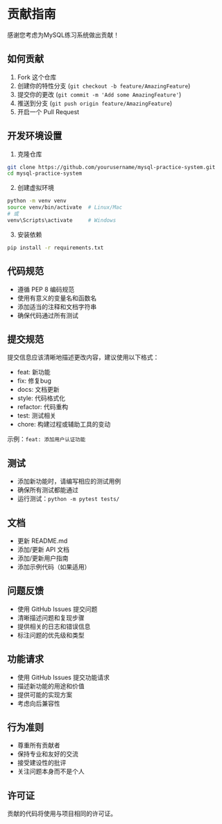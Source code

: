 # 贡献指南

感谢您考虑为MySQL练习系统做出贡献！

## 如何贡献

1. Fork 这个仓库
2. 创建你的特性分支 (`git checkout -b feature/AmazingFeature`)
3. 提交你的更改 (`git commit -m 'Add some AmazingFeature'`)
4. 推送到分支 (`git push origin feature/AmazingFeature`)
5. 开启一个 Pull Request

## 开发环境设置

1. 克隆仓库
```bash
git clone https://github.com/yourusername/mysql-practice-system.git
cd mysql-practice-system
```

2. 创建虚拟环境
```bash
python -m venv venv
source venv/bin/activate  # Linux/Mac
# 或
venv\Scripts\activate     # Windows
```

3. 安装依赖
```bash
pip install -r requirements.txt
```

## 代码规范

- 遵循 PEP 8 编码规范
- 使用有意义的变量名和函数名
- 添加适当的注释和文档字符串
- 确保代码通过所有测试

## 提交规范

提交信息应该清晰地描述更改内容，建议使用以下格式：

- feat: 新功能
- fix: 修复bug
- docs: 文档更新
- style: 代码格式化
- refactor: 代码重构
- test: 测试相关
- chore: 构建过程或辅助工具的变动

示例：`feat: 添加用户认证功能`

## 测试

- 添加新功能时，请编写相应的测试用例
- 确保所有测试都能通过
- 运行测试：`python -m pytest tests/`

## 文档

- 更新 README.md
- 添加/更新 API 文档
- 添加/更新用户指南
- 添加示例代码（如果适用）

## 问题反馈

- 使用 GitHub Issues 提交问题
- 清晰描述问题和复现步骤
- 提供相关的日志和错误信息
- 标注问题的优先级和类型

## 功能请求

- 使用 GitHub Issues 提交功能请求
- 描述新功能的用途和价值
- 提供可能的实现方案
- 考虑向后兼容性

## 行为准则

- 尊重所有贡献者
- 保持专业和友好的交流
- 接受建设性的批评
- 关注问题本身而不是个人

## 许可证

贡献的代码将使用与项目相同的许可证。 
